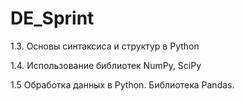 # DE_Sprint
1.3. Основы синтаксиса и структур в Python 

1.4. Использование библиотек NumPy, SciPy

1.5 Обработка данных в Python. Библиотека Pandas.
